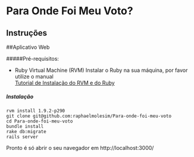 Para Onde Foi Meu Voto?
=======================


Instruções
----------

##Aplicativo Web

#####Pré-requisitos:
	
* Ruby Virtual Machine (RVM)
	Instalar o Ruby na sua máquina, por favor utilize o manual   
	[Tutorial de Instalação do RVM e do Ruby](https://github.com/danielvlopes/ruby-unix/tree/master/pt "Tutorial de Instalação do RVM e do Ruby")

##### Instalação

	rvm install 1.9.2-p290
	git clone git@github.com:raphaelmolesim/Para-onde-foi-meu-voto
	cd Para-onde-foi-meu-voto
	bundle install
	rake db:migrate
	rails server

Pronto é só abrir o seu navegador em http://localhost:3000/